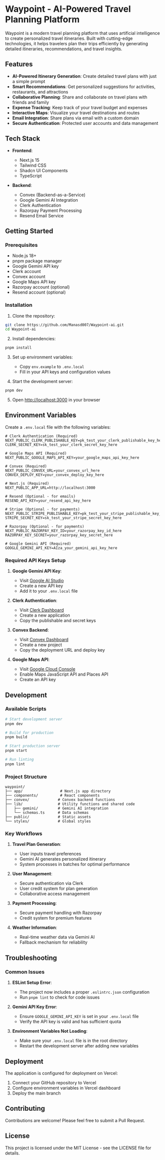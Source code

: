 # Waypoint - AI-Powered Travel Planning Platform

Waypoint is a modern travel planning platform that uses artificial intelligence to create personalized travel itineraries. Built with cutting-edge technologies, it helps travelers plan their trips efficiently by generating detailed itineraries, recommendations, and travel insights.

## Features

- **AI-Powered Itinerary Generation**: Create detailed travel plans with just a simple prompt
- **Smart Recommendations**: Get personalized suggestions for activities, restaurants, and attractions
- **Collaborative Planning**: Share and collaborate on travel plans with friends and family
- **Expense Tracking**: Keep track of your travel budget and expenses
- **Interactive Maps**: Visualize your travel destinations and routes
- **Email Integration**: Share plans via email with a custom domain
- **Secure Authentication**: Protected user accounts and data management

## Tech Stack

- **Frontend**: 
  - Next.js 15
  - Tailwind CSS
  - Shadcn UI Components
  - TypeScript

- **Backend**:
  - Convex (Backend-as-a-Service)
  - Google Gemini AI Integration
  - Clerk Authentication
  - Razorpay Payment Processing
  - Resend Email Service

## Getting Started

### Prerequisites

- Node.js 18+ 
- pnpm package manager
- Google Gemini API key
- Clerk account
- Convex account
- Google Maps API key
- Razorpay account (optional)
- Resend account (optional)

### Installation

1. Clone the repository:
```bash
git clone https://github.com/Manasd007/Waypoint-ai.git
cd Waypoint-ai
```

2. Install dependencies:
```bash
pnpm install
```

3. Set up environment variables:
   - Copy `env.example` to `.env.local`
   - Fill in your API keys and configuration values

4. Start the development server:
```bash
pnpm dev
```

5. Open [http://localhost:3000](http://localhost:3000) in your browser

## Environment Variables

Create a `.env.local` file with the following variables:

```env
# Clerk Authentication (Required)
NEXT_PUBLIC_CLERK_PUBLISHABLE_KEY=pk_test_your_clerk_publishable_key_here
CLERK_SECRET_KEY=sk_test_your_clerk_secret_key_here

# Google Maps API (Required)
NEXT_PUBLIC_GOOGLE_MAPS_API_KEY=your_google_maps_api_key_here

# Convex (Required)
NEXT_PUBLIC_CONVEX_URL=your_convex_url_here
CONVEX_DEPLOY_KEY=your_convex_deploy_key_here

# Next.js (Required)
NEXT_PUBLIC_APP_URL=http://localhost:3000

# Resend (Optional - for emails)
RESEND_API_KEY=your_resend_api_key_here

# Stripe (Optional - for payments)
NEXT_PUBLIC_STRIPE_PUBLISHABLE_KEY=pk_test_your_stripe_publishable_key_here
STRIPE_SECRET_KEY=sk_test_your_stripe_secret_key_here

# Razorpay (Optional - for payments)
NEXT_PUBLIC_RAZORPAY_KEY_ID=your_razorpay_key_id_here
RAZORPAY_KEY_SECRET=your_razorpay_key_secret_here

# Google Gemini API (Required)
GOOGLE_GEMINI_API_KEY=AIza_your_gemini_api_key_here
```

### Required API Keys Setup

1. **Google Gemini API Key**:
   - Visit [Google AI Studio](https://makersuite.google.com/app/apikey)
   - Create a new API key
   - Add it to your `.env.local` file

2. **Clerk Authentication**:
   - Visit [Clerk Dashboard](https://dashboard.clerk.com/)
   - Create a new application
   - Copy the publishable and secret keys

3. **Convex Backend**:
   - Visit [Convex Dashboard](https://dashboard.convex.dev/)
   - Create a new project
   - Copy the deployment URL and deploy key

4. **Google Maps API**:
   - Visit [Google Cloud Console](https://console.cloud.google.com/)
   - Enable Maps JavaScript API and Places API
   - Create an API key

## Development

### Available Scripts

```bash
# Start development server
pnpm dev

# Build for production
pnpm build

# Start production server
pnpm start

# Run linting
pnpm lint
```

### Project Structure

```
waypoint/
├── app/                 # Next.js app directory
├── components/          # React components
├── convex/             # Convex backend functions
├── lib/                # Utility functions and shared code
│   ├── gemini/         # Gemini AI integration
│   └── schemas.ts      # Data schemas
├── public/             # Static assets
└── styles/             # Global styles
```

### Key Workflows

1. **Travel Plan Generation**:
   - User inputs travel preferences
   - Gemini AI generates personalized itinerary
   - System processes in batches for optimal performance

2. **User Management**:
   - Secure authentication via Clerk
   - User credit system for plan generation
   - Collaborative access management

3. **Payment Processing**:
   - Secure payment handling with Razorpay
   - Credit system for premium features

4. **Weather Information**:
   - Real-time weather data via Gemini AI
   - Fallback mechanism for reliability

## Troubleshooting

### Common Issues

1. **ESLint Setup Error**:
   - The project now includes a proper `.eslintrc.json` configuration
   - Run `pnpm lint` to check for code issues

2. **Gemini API Key Error**:
   - Ensure `GOOGLE_GEMINI_API_KEY` is set in your `.env.local` file
   - Verify the API key is valid and has sufficient quota

3. **Environment Variables Not Loading**:
   - Make sure your `.env.local` file is in the root directory
   - Restart the development server after adding new variables

## Deployment

The application is configured for deployment on Vercel:

1. Connect your GitHub repository to Vercel
2. Configure environment variables in Vercel dashboard
3. Deploy the main branch

## Contributing

Contributions are welcome! Please feel free to submit a Pull Request.

## License

This project is licensed under the MIT License - see the LICENSE file for details.